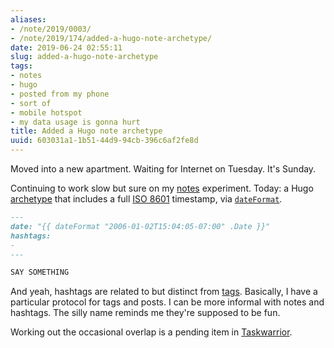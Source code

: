 ```yaml
---
aliases:
- /note/2019/0003/
- /note/2019/174/added-a-hugo-note-archetype/
date: 2019-06-24 02:55:11
slug: added-a-hugo-note-archetype
tags:
- notes
- hugo
- posted from my phone
- sort of
- mobile hotspot
- my data usage is gonna hurt
title: Added a Hugo note archetype
uuid: 603031a1-1b51-44d9-94cb-396c6af2fe8d
---
```


Moved into a new apartment. Waiting for Internet on Tuesday. It's Sunday.

Continuing to work slow but sure on my [notes][] experiment. Today: a Hugo
[archetype][] that includes a full [ISO 8601][] timestamp, via [`dateFormat`][].

[notes]: /note
[archetype]: https://gohugo.io/content-management/archetypes/
[ISO 8601]: https://en.wikipedia.org/wiki/ISO_8601
[`dateFormat`]: https://gohugo.io/functions/dateformat

```markdown
---
date: "{{ dateFormat "2006-01-02T15:04:05-07:00" .Date }}"
hashtags:
-
---

SAY SOMETHING
```

And yeah, hashtags are related to but distinct from [tags][]. Basically,
I have a particular protocol for tags and posts. I can be more informal
with notes and hashtags. The silly name reminds me they're supposed to be fun.

Working out the occasional overlap is a pending item in [Taskwarrior].

[tags]: /tags
[Taskwarrior]: /tags/taskwarrior
